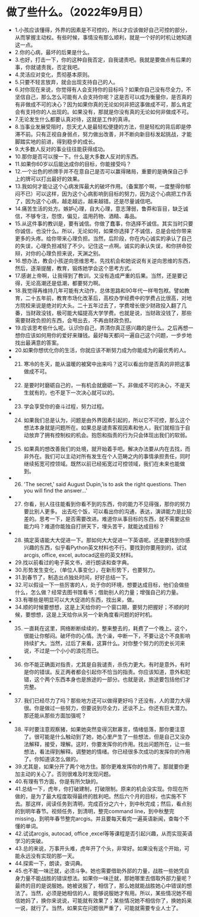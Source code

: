# 做了些什么。（2022年9月日） 

- 1.小孩应该懂得，外界的因素是不可控的，所以才应该做好自己可控的部分，从而掌握主动权。有些时候，事情没有那么顺利，就是一个好的时机让她知道这一点。
- 2.你的心病，最坏的后果是什么。
- 3.也好，打击一下，你的这种自我否定，自我谴责吧。我就是要做点有后果的事，你就谴责我，否定我吧。
- 4.灵活应对变化，贯彻基本原则。
- 5.只要不轻言放弃，就会出现支持自己的人。
- 6.对你现在来说，你觉得有人会支持你的目标吗？如果你自己没有尽全力，不坚信自己，那么怎么可能有人会支持你呢？这是否可以成为衡量你，是否真的有非做成不可的决心？因为如果你真的无论如何非把这事做成不可，那么肯定会有支持你的人出现的。如果没有，那就是你没有真的无论如何非做成不可。
- 7.无论发生什么都要认真对待，这就是工作的真谛。
- 8.当事业发展受阻时，怨天尤人是最轻松便捷的方法，但是轻松的背后即是停滞不前。只有正视自身弱点，努力做出改善，并不断向新目标发起挑战，才能脚踏实地的前进，得到稳步的成长。
- 9.大多数人反对的事业往往能获得成功。
- 10.那你是否可以搜一下。什么是大多数人反对的东西。
- 11.如果你60岁以后能达成你的目标，你能接受吗？
- 12.一个出色的桥牌手并不在意自己是否可以赢得赌局，重要的是确保自己手上的牌可以打出最好的效果。
- 13.我如何才能让这个心病发挥最大的破坏作用。（备案那个啊，一度整得你郁闷不已）可以这样，因为这个心病影响到目标的努力，因为这个心病把工作丢了，因为这个心病，越走越远，越来越错。还是尽量诚信吧。
- 14.痛苦生活的处方。嫉妒心理，自大心理，意志薄弱，鲁莽和盲目，缺乏诚信，不够专注，怨恨，偏见，滥用药物、酒精、毒品。
- 15.从这件事的教训是，要有诚信。你做了蠢事，你选择不诚信。其实当时只要你诚信，也没什么。所以，无论如何，如果你选择了不诚信，总是会给你带来更多的头疼。给你带来心理负担。当然，后阶段，你在内心诚实的承认了自己的失误，心理负担减轻了不少。记住这一点啊。诚实的承认失误，和你拼命狡辩，对你的心理负担来说，天渊之别。
- 16.想办法，教会小孩逆向思维思考。先找机会和她说说有关逆向思维的东西，然后，逐渐提醒，教育，锻炼她学会这个思考方式。
- 17.感谢上帝啊，让我得到了教训，又没有造成严重的后果。当然，还是要记得，无论高潮还是低潮，都要努力啊。
- 18.我觉得再维持几年可能有大动作，总体思路和90年代一样甩包袱。譬如教育，二十五年前，教育市场化改革后，高校办学经费中的学费占比很高，对地方院校来说是绝对的大头。二十五年过去了，学费增长很少财政投入翻了几番，当财政没钱，极可能大幅提高大学学费。也就是说，当财政没钱了，那些需要财政负担的东西，会甩出去，不再由财政负担。
- 19.应该思考些什么呢。认识你自己，弄清你真正感兴趣的是什么。之后再想一想你应该如何用你的爱好来赚钱。最好每天都问一遍自己这个问题，一步步地找出最满意的答案。
- 20.如果你想优化你的生活，你就应该不断努力成为你能成为的最优秀的人。
- 21. 寒冷的冬天，能从温暖的被窝中出来吗？这可以看出你是否真的非把这事做成不可。
- 22. 是要时时磨砺自己的，一有机会就磨砺一下。非做成不可的决心，不是天生就有的，也不是下一次决心就可以的。
- 23. 学会享受你的奋斗过程，努力过程。
- 24. 如果我们总是认为，问题是由外界因素引起的，所以它不可控，那么这个想法本身就是问题所在。如果总是谴责客观因素和他人，我们就相当于自动放弃了拥有控制权的机会。抱怨和指责的行为只会体现出我们的软弱。
- 25. 如果真的想改善我们的处境，就开始着手吧。解决办法要从内在去找，而非外在。我们可以主动对所有发生在个人范畴之内的事情承担责任，同时继续拓宽可控领域。既然以前已经拓宽过可控领域，我们在未来也能做到。
- 26. 'The secret,' said August Dupin,'is to ask the right questions. Then you will find the answer...'
- 27. 你看，别人往往能看到你看不到的东西，你的能力不见得强，那你的努力要比别人更多。 出去吃个饭，可以看出你的沟通，表达，演讲能力是比较差的。思考一下，是否需要改进。难道你从事目标的东西，就不需要这些能力吗？难道你能独自打拼天下，埋头苦干，就能达成目标？
- 28. 搞定英语能大大促进一下。那如何大大促进一下英语呢。还是要找到你感兴趣的东西，似乎看Python英文材料也不行。要找到你要用到的，试试arcgis, office, excel, autocad这些的英文材料。
- 29.找以前看过的电子英文书，进行朗读和查字典。
- 30.形势发生变化，（单位人事变化），在新形势下，也要努力。
- 31.到春节了，制造出点独处时间，好好总结一下。
- 32.可以假设一下一些厉害的人，处于你的环境，想要达成目标，他们会做些什么，怎么做？经常去图书馆看书；借助别人的力量；增强自己的力量。
- 33.有哪些是明显可以大大促进的东西，找出来，做。
- 34.顺的时候要想想，这是上天给你的一个窗口期，要努力把握好；不顺的时候，要想想，这是上天给你从另一个新角度看问题的好时机。
- 35. 一直耗在这里，网络断断续续的，整来整去的，耗费了一个晚上。这个，很能让你郁闷。破坏你的心情。洗个澡，中断一下，不要让这个不良影响持续扩大。当然，过后了来看，这算什么。对你整个努力的历史长河来说，不过是一个小小的浪花而已。
- 36. 你不能正确面对指责，尤其是自我谴责，杀伤力更大。有时是意外，有时是你的错误。反正两者都会引起你不恰当的指责。你应该知道，意外和犯错，这个两个东西本身也是旅途的一部分。也就是说，旅途要包括他们才完整。
- 37. 我们已经尽力了吗？那些地方还可以做得更好吗？还没有，人的潜力大得很。你是做过一些努力，但要说到尽全力，还谈不上。你还有巨大潜力。那还能从那些方面加强呢？
- 38. 平时要注意观察猪，如果她突然变得沉默寡言，情绪低落，那你要注意了。很可能是什么触动到了她，她心里产生了一些想法，但是自己又没办法解释，接受，理解。这时，你要发挥你的作用。找出问题所在，让一些想法，看法得到解释。调整她的情绪。你已经很多次成功的发挥你的作用了。你知道该怎么做的。
- 39.尤其是，如果分开了两个地方住。那你更难发挥你的作用了。那就要你更加主动的关心了。否则很难及时发现问题。
- 40.有理有节方面，你是有所欠缺的。
- 41.总结一下，虎年，你打破建制，打破限制。原来的机会没实现。你现在所做的，是为了最大程度取得最终的胜利吧。然后六个月的目标，也实施不下去。那这样，阅读任务到清明，完成百分之六十，到中秋完成；然后，看点别的到明年春节。视频任务，到清明，整完command line，到中秋整完missing，到明年春节整完arcgis。并且要每天看完一遍英语新闻，查每个不懂的单词。
- 42.试试arcgis, autocad, office ,excel等等课程是否引起兴趣，从而实现英语学习的突破。
- 43.总的来说，万事开头难，虎年开了个头，非常好。如果没有这个开始，可能永远没有实现的那一天。
- 44.探索一下，朗读，查词典。
- 45.也不能一味迁就，必须斗争。她也需要借助外部的力量，战胜一些她凭自身力量不能战胜的错误想法。如果你一味迁就，那她哪里去借取外部力量呢？最终的目的是说服她。她被说服了，相信了，那么她就能战胜她心中错误的想法了。当然，必须是她相信的人，能够说服她才有用。所以，某些情况她不相信她妈了，换你来说说，可能就有效果了；某些情况她不相信你了，换她妈来一说，就行了。当然，如果实在问题很严重了，可能就需要专业人士了。

